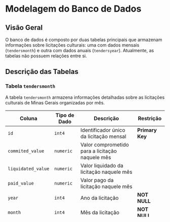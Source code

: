 # Modelagem do Banco de Dados

## Visão Geral

O banco de dados é composto por duas tabelas principais que armazenam informações sobre licitações culturais: uma com dados mensais (`tendersmonth`) e outra com dados anuais (`tendersyear`). Atualmente, as tabelas não possuem relações entre si.

## Descrição das Tabelas

### Tabela `tendersmonth`

A tabela `tendersmonth` armazena informações detalhadas sobre as licitações culturais de Minas Gerais organizadas por mês.

| Coluna             | Tipo de Dado | Descrição                                           | Restrição      |
|--------------------|--------------|-----------------------------------------------------|----------------|
| `id`               | `int4`       | Identificador único da licitação mensal              | **Primary Key**|
| `commited_value`   | `numeric`    | Valor comprometido para a licitação naquele mês      |                |
| `liquidated_value` | `numeric`    | Valor liquidado da licitação naquele mês             |                |
| `paid_value`       | `numeric`    | Valor pago da licitação naquele mês                  |                |
| `year`             | `int4`       | Ano da licitação                                     | **NOT NULL**   |
| `month`            | `int4`       | Mês da licitação                                     | **NOT NULL**   |

### Tabela `tendersyear`

A tabela `tendersyear` armazena informações consolidadas das licitações culturais de Minas Gerais por ano.

| Coluna             | Tipo de Dado | Descrição                                           | Restrição      |
|--------------------|--------------|-----------------------------------------------------|----------------|
| `id`               | `int4`       | Identificador único da licitação anual               | **Primary Key**|
| `commited_value`   | `numeric`    | Valor comprometido total para a licitação no ano     |                |
| `liquidated_value` | `numeric`    | Valor liquidado total da licitação no ano            |                |
| `paid_value`       | `numeric`    | Valor pago total da licitação no ano                 |                |
| `year`             | `int4`       | Ano da licitação                                     | **NOT NULL**   |

## Exemplos de Consultas

```sql
-- Seleciona todas as licitações mensais para o ano de 2023
SELECT * FROM tendersmonth WHERE year = 2023;

-- Seleciona todas as licitações anuais com valor pago superior a 100000
SELECT * FROM tendersyear WHERE paid_value > 100000;
```
